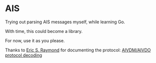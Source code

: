 # AIS

Trying out parsing AIS messages myself, while learning Go. 

With time, this could become a library. 

For now, use it as you please.

Thanks to [Eric S. Raymond](https://github.com/eric-s-raymond) for documenting the protocol: [AIVDM/AIVDO protocol decoding](http://www.catb.org/gpsd/AIVDM.html)